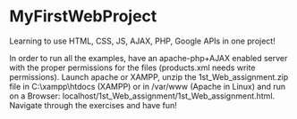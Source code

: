 # MyFirstWebProject
Learning to use HTML, CSS, JS, AJAX, PHP, Google APIs in one project!

In order to run all the examples, have an apache-php+AJAX enabled server with the proper
permissions for the files (products.xml needs write permissions). Launch apache or XAMPP,
unzip the 1st_Web_assignment.zip file in C:\xampp\htdocs (XAMPP) or in /var/www (Apache in Linux)
and run on a Browser: localhost/1st_Web_assignment/1st_Web_assignment.html.
Navigate through the exercises and have fun!
